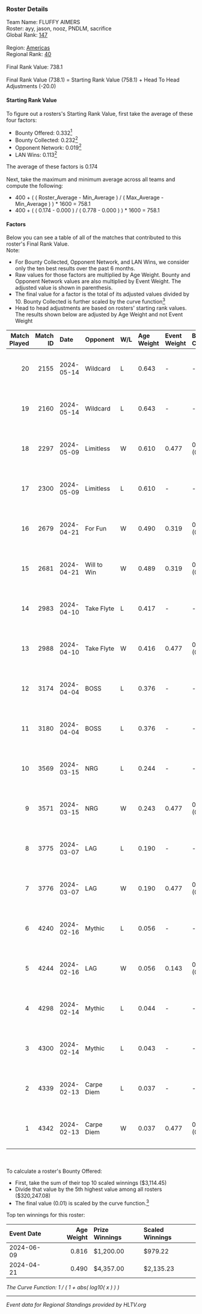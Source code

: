 ### Roster Details<br />
Team Name: FLUFFY AIMERS<br />
Roster: ayy, jason, nooz, PNDLM, sacrifice<br />
Global Rank: [147](../standings_global.md)<br />
<br />
Region: [Americas]( ../standings_americas.md)<br />
Regional Rank: [40]( ../standings_americas.md)<br />
<br />
Final Rank Value:  738.1<br />
<br />
Final Rank Value (738.1) = Starting Rank Value (758.1) + Head To Head Adjustments (-20.0)<br />

#### Starting Rank Value<br />
To figure out a rosters's Starting Rank Value, first take the average of these four factors:<br />
- Bounty Offered: 0.332[<sup>1</sup>](#table2)
- Bounty Collected: 0.232[<sup>2</sup>](#table1)
- Opponent Network: 0.019[<sup>2</sup>](#table1)
- LAN Wins: 0.113[<sup>2</sup>](#table1)

The average of these factors is 0.174<br />
<br />
Next, take the maximum and minimum average across all teams and compute the following:<br />
- 400 + ( ( Roster_Average - Min_Average ) / ( Max_Average - Min_Average ) ) * 1600 = 758.1
- 400 + ( ( 0.174 - 0.000 ) / ( 0.778 - 0.000 ) ) * 1600 = 758.1


#### Factors<br />
Below you can see a table of all of the matches that contributed to this roster's Final Rank Value.<br />
Note:<br />

- For Bounty Collected, Opponent Network, and LAN Wins, we consider only the ten best results over the past 6 months.
- Raw values for those factors are multiplied by Age Weight. Bounty and Opponent Network values are also multiplied by Event Weight. The adjusted value is shown in parenthesis.
- The final value for a factor is the total of its adjusted values divided by 10. Bounty Collected is further scaled by the curve function[<sup>3</sup>](#curveFunction)
- Head to head adjustments are based on rosters' starting rank values. The results shown below are adjusted by Age Weight and not Event Weight
<span id="table1"></span><br />


| Match Played | Match ID | Date       | Opponent    | W/L | Age Weight | Event Weight | Bounty Collected | Opponent Network | LAN Wins  | H2H Adj. | Roster                                 |
| -: | -: | :- | :- | :- | :- | :- | :- | :- | :- | -: | :- |
|           20 |     2155 | 2024-05-14 | Wildcard    | L   | 0.643      | -            | -                | -                | -         |    -6.16 | ayy, jason, nooz, PNDLM, sacrifice     |
|           19 |     2160 | 2024-05-14 | Wildcard    | L   | 0.643      | -            | -                | -                | -         |    -6.47 | ayy, jason, nooz, PNDLM, sacrifice     |
|           18 |     2297 | 2024-05-09 | Limitless   | W   | 0.610      | 0.477        | 0.001 (0.000)    | 0.159 (0.046)    | 0 (0.000) |     6.90 | ayy, jason, nooz, PNDLM, sacrifice     |
|           17 |     2300 | 2024-05-09 | Limitless   | L   | 0.610      | -            | -                | -                | -         |   -12.63 | ayy, jason, nooz, PNDLM, sacrifice     |
|           16 |     2679 | 2024-04-21 | For Fun     | W   | 0.490      | 0.319        | 0.003 (0.001)    | 0.019 (0.003)    | 1 (0.490) |     5.88 | ayy, brett, Fr3nk1e, jason, PNDLM      |
|           15 |     2681 | 2024-04-21 | Will to Win | W   | 0.489      | 0.319        | 0.001 (0.000)    | 0.000 (0.000)    | 1 (0.489) |     3.36 | ayy, brett, Fr3nk1e, jason, PNDLM      |
|           14 |     2983 | 2024-04-10 | Take Flyte  | L   | 0.417      | -            | -                | -                | -         |    -7.64 | ayy, intra, jason, PNDLM, sacrifice    |
|           13 |     2988 | 2024-04-10 | Take Flyte  | W   | 0.416      | 0.477        | 0.002 (0.000)    | 0.231 (0.046)    | 0 (0.000) |     5.58 | ayy, jason, nooz, PNDLM, sacrifice     |
|           12 |     3174 | 2024-04-04 | BOSS        | L   | 0.376      | -            | -                | -                | -         |    -5.20 | ayy, intra, jason, nooz, sacrifice     |
|           11 |     3180 | 2024-04-04 | BOSS        | L   | 0.376      | -            | -                | -                | -         |    -5.37 | ayy, intra, jason, PNDLM, sacrifice    |
|           10 |     3569 | 2024-03-15 | NRG         | L   | 0.244      | -            | -                | -                | -         |    -2.96 | ayy, intra, jason, PNDLM, sacrifice    |
|            9 |     3571 | 2024-03-15 | NRG         | W   | 0.243      | 0.477        | 0.020 (0.002)    | 0.502 (0.058)    | 0 (0.000) |     4.78 | ayy, intra, jason, PNDLM, sacrifice    |
|            8 |     3775 | 2024-03-07 | LAG         | L   | 0.190      | -            | -                | -                | -         |    -2.42 | ayy, jason, LEARSI, PNDLM, sacrifice   |
|            7 |     3776 | 2024-03-07 | LAG         | W   | 0.190      | 0.477        | 0.012 (0.001)    | 0.376 (0.034)    | 0 (0.000) |     3.62 | ayy, jason, LEARSI, PNDLM, sacrifice   |
|            6 |     4240 | 2024-02-16 | Mythic      | L   | 0.056      | -            | -                | -                | -         |    -0.80 | intra, jason, LEARSI, PNDLM, sacrifice |
|            5 |     4244 | 2024-02-16 | LAG         | W   | 0.056      | 0.143        | 0.012 (0.000)    | 0.376 (0.003)    | 0 (0.000) |     1.07 | intra, jason, LEARSI, PNDLM, sacrifice |
|            4 |     4298 | 2024-02-14 | Mythic      | L   | 0.044      | -            | -                | -                | -         |    -0.62 | intra, jason, LEARSI, PNDLM, sacrifice |
|            3 |     4300 | 2024-02-14 | Mythic      | L   | 0.043      | -            | -                | -                | -         |    -0.62 | intra, jason, LEARSI, PNDLM, sacrifice |
|            2 |     4339 | 2024-02-13 | Carpe Diem  | L   | 0.037      | -            | -                | -                | -         |    -0.71 | intra, jason, LEARSI, PNDLM, sacrifice |
|            1 |     4342 | 2024-02-13 | Carpe Diem  | W   | 0.037      | 0.477        | 0.005 (0.000)    | 0.035 (0.001)    | 0 (0.000) |     0.44 | intra, jason, LEARSI, PNDLM, sacrifice |

<br />
<span id="table2"></span><br />
To calculate a roster's Bounty Offered:<br />

- First, take the sum of their top 10 scaled winnings ($3,114.45)
- Divide that value by the 5th highest value among all rosters ($320,247.08)
- The final value (0.01) is scaled by the curve function.[<sup>3</sup>](#curveFunction)

Top ten winnings for this roster:<br />

| Event Date | Age Weight | Prize Winnings | Scaled Winnings |
| :- | -: | :- | :- |
| 2024-06-09 |      0.816 | $1,200.00      | $979.22         |
| 2024-04-21 |      0.490 | $4,357.00      | $2,135.23       |


<span id="curveFunction"></span>_The Curve Function: 1 / ( 1 + abs( log10( x ) ) )_<br />

---
_Event data for Regional Standings provided by HLTV.org_<br />
